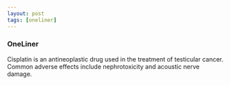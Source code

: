 ```yaml
---
layout: post
tags: [oneliner]
---
```



### OneLiner

Cisplatin is an antineoplastic drug used in the treatment of testicular cancer. Common adverse effects include nephrotoxicity and acoustic nerve damage.
